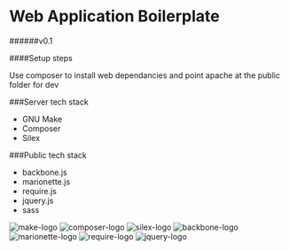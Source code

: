 Web Application Boilerplate
======
######v0.1

####Setup steps

Use composer to install web dependancies and point apache at the public folder for dev

###Server tech stack
* GNU Make
* Composer
* Silex

###Public tech stack
* backbone.js
* marionette.js
* require.js
* jquery.js
* sass

![make-logo]
![composer-logo]
![silex-logo]
![backbone-logo]
![marionette-logo]
![require-logo]
![jquery-logo]


[make-logo]: http://www.gnu.org/graphics/heckert_gnu.small.png
[composer-logo]: https://getcomposer.org/img/logo-composer-transparent.png
[silex-logo]: http://www.murderdev.net/wp-content/uploads/2012/10/logo-silex3.png
[backbone-logo]: http://backbonejs.org/docs/images/backbone.png
[marionette-logo]: http://marionettejs.com/images/marionette_logo-4eeb07e5.png
[require-logo]: https://camo.githubusercontent.com/dd452e014bf943b3b8cf4ca7dee45cdad2d6b9d3/687474703a2f2f726571756972656a732e6f72672f692f6c6f676f2e706e67
[jquery-logo]: http://tidy.skinsbyadammer.com/portals/tidy/graphics/HTML5_CSS3_jQuery_Logo.png
